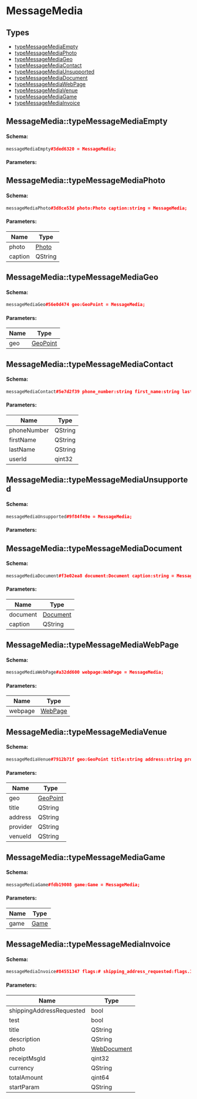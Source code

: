# MessageMedia

## Types

* [typeMessageMediaEmpty](#messagemediatypemessagemediaempty)
* [typeMessageMediaPhoto](#messagemediatypemessagemediaphoto)
* [typeMessageMediaGeo](#messagemediatypemessagemediageo)
* [typeMessageMediaContact](#messagemediatypemessagemediacontact)
* [typeMessageMediaUnsupported](#messagemediatypemessagemediaunsupported)
* [typeMessageMediaDocument](#messagemediatypemessagemediadocument)
* [typeMessageMediaWebPage](#messagemediatypemessagemediawebpage)
* [typeMessageMediaVenue](#messagemediatypemessagemediavenue)
* [typeMessageMediaGame](#messagemediatypemessagemediagame)
* [typeMessageMediaInvoice](#messagemediatypemessagemediainvoice)

## MessageMedia::typeMessageMediaEmpty

#### Schema:

```c++
messageMediaEmpty#3ded6320 = MessageMedia;
```

#### Parameters:


## MessageMedia::typeMessageMediaPhoto

#### Schema:

```c++
messageMediaPhoto#3d8ce53d photo:Photo caption:string = MessageMedia;
```

#### Parameters:

|Name|Type|
|----|----|
|photo|[Photo](photo.md)|
|caption|QString|

## MessageMedia::typeMessageMediaGeo

#### Schema:

```c++
messageMediaGeo#56e0d474 geo:GeoPoint = MessageMedia;
```

#### Parameters:

|Name|Type|
|----|----|
|geo|[GeoPoint](geopoint.md)|

## MessageMedia::typeMessageMediaContact

#### Schema:

```c++
messageMediaContact#5e7d2f39 phone_number:string first_name:string last_name:string user_id:int = MessageMedia;
```

#### Parameters:

|Name|Type|
|----|----|
|phoneNumber|QString|
|firstName|QString|
|lastName|QString|
|userId|qint32|

## MessageMedia::typeMessageMediaUnsupported

#### Schema:

```c++
messageMediaUnsupported#9f84f49e = MessageMedia;
```

#### Parameters:


## MessageMedia::typeMessageMediaDocument

#### Schema:

```c++
messageMediaDocument#f3e02ea8 document:Document caption:string = MessageMedia;
```

#### Parameters:

|Name|Type|
|----|----|
|document|[Document](document.md)|
|caption|QString|

## MessageMedia::typeMessageMediaWebPage

#### Schema:

```c++
messageMediaWebPage#a32dd600 webpage:WebPage = MessageMedia;
```

#### Parameters:

|Name|Type|
|----|----|
|webpage|[WebPage](webpage.md)|

## MessageMedia::typeMessageMediaVenue

#### Schema:

```c++
messageMediaVenue#7912b71f geo:GeoPoint title:string address:string provider:string venue_id:string = MessageMedia;
```

#### Parameters:

|Name|Type|
|----|----|
|geo|[GeoPoint](geopoint.md)|
|title|QString|
|address|QString|
|provider|QString|
|venueId|QString|

## MessageMedia::typeMessageMediaGame

#### Schema:

```c++
messageMediaGame#fdb19008 game:Game = MessageMedia;
```

#### Parameters:

|Name|Type|
|----|----|
|game|[Game](game.md)|

## MessageMedia::typeMessageMediaInvoice

#### Schema:

```c++
messageMediaInvoice#84551347 flags:# shipping_address_requested:flags.1?true test:flags.3?true title:string description:string photo:flags.0?WebDocument receipt_msg_id:flags.2?int currency:string total_amount:long start_param:string = MessageMedia;
```

#### Parameters:

|Name|Type|
|----|----|
|shippingAddressRequested|bool|
|test|bool|
|title|QString|
|description|QString|
|photo|[WebDocument](webdocument.md)|
|receiptMsgId|qint32|
|currency|QString|
|totalAmount|qint64|
|startParam|QString|

